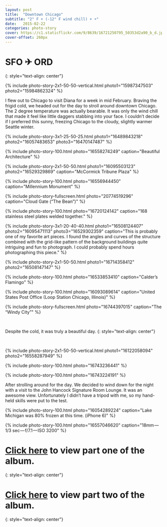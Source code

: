 ```yaml
---
layout: post
title:  "Downtown Chicago"
subtitle: "2° F + (-12° F wind chill) + ☀"
date:   2015-02-22
categories: photo-story
cover: https://c1.staticflickr.com/9/8639/16721250795_50353d2a90_b_d.jpg
cover-offset: 260px
---
```

SFO ✈ ORD
=
{: style="text-align: center"}

{% include photo-story-2x1-50-50-vertical.html photo1="15987347503" photo2="15984862324" %}

<div class="img-section-spacer"></div>

I flew out to Chicago to visit Diana for a week in mid February. Braving the frigid cold, we headed out for the day to stroll around downtown Chicago. The 2 degree temperature was actually bearable. It was only the wind chill that made it feel like little daggers stabbing into your face. I couldn’t decide if I preferred this sunny, freezing Chicago to the cloudy, slightly warmer Seattle winter.

{% include photo-story-3x1-25-50-25.html photo1="16489843218" photo2="16057483653" photo3="16470147487" %}

{% include photo-story-100.html photo="16558274249" caption="Beautiful Architecture" %}

{% include photo-story-2x1-50-50.html photo1="16095503123" photo2="16529329869" caption="McCormick Tribune Plaza" %}

{% include photo-story-100.html photo="16556944450" caption="Millennium Monument" %}

{% include photo-story-fullscreen.html photo="20774519296" caption="Cloud Gate (“The Bean”)" %}

{% include photo-story-100.html photo="16720124142" caption="168 stainless steel plates welded together." %}

<div class="img-section-divider"></div>

{% include photo-story-3x1-20-40-40.html photo1="16508124407" photo2="16095471113" photo3="16529302359" caption="This is probably one of my favorite art pieces. I found the angles and curves of the structure combined with the grid-like pattern of the background buildings quite intriguing and fun to photograph. I could probably spend hours photographing this piece." %}

{% include photo-story-2x1-50-50.html photo1="16714358412" photo2="16508147147" %}

{% include photo-story-100.html photo="16533853410" caption="Calder’s Flamingo" %}

<div class="img-section-divider"></div>

{% include photo-story-100.html photo="16093089614" caption="United States Post Office (Loop Station Chicago, Illinois)" %}

{% include photo-story-fullscreen.html photo="16744397015" caption="The “Windy City”" %}

<br>

Despite the cold, it was truly a beautiful day.
{: style="text-align: center"}

<br>

{% include photo-story-2x1-50-50-vertical.html photo1="16122058094" photo2="16558287949" %}

{% include photo-story-100.html photo="16743236441" %}

{% include photo-story-100.html photo="16743224191" %}

<div class="img-section-divider"></div>

After strolling around for the day. We decided to wind down for the night with a visit to the John Hancock Signature Room Lounge. It was an awesome view. Unfortunately I didn’t have a tripod with me, so my hand-held skills were put to the test.

<div class="img-section-spacer"></div>

{% include photo-story-100.html photo="16054289224" caption="Lake Michigan was 80% frozen at this time. (iPhone 6)" %}

{% include photo-story-100.html photo="16557046620" caption="18mm — 1/3 sec — f/7.1 — ISO 3200" %}

<div class="img-section-divider"></div>

[Click here](https://www.flickr.com/photos/wyattlam/sets/72157650706049847) to view part one of the album.
====
{: style="text-align: center"}

[Click here](https://www.flickr.com/photos/wyattlam/sets/72157650761122847) to view part two of the album.
====
{: style="text-align: center"}


<br>